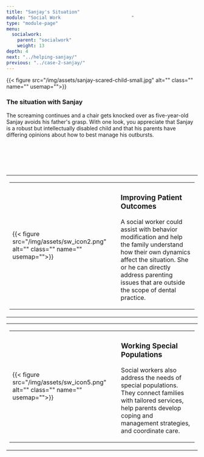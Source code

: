 ```yaml
---
title: "Sanjay's Situation"
module: "Social Work                          "
type: "module-page"
menu:
  socialwork:
    parent: "socialwork"
    weight: 13
depth: 4
next: "../helping-sanjay/"
previous: "../case-2-sanjay/"
---
```

<div class="pageblock"><div class="right">{{< figure src="/img/assets/sanjay-scared-child-small.jpg" alt="" class="" name="" usemap="">}}</div>
</div><div class="pageblock"><h3>The situation with Sanjay</h3><div class="maintext"><p>The screaming continues and a chair gets knocked over as five-year-old Sanjay avoids his father's grasp. With one look, you appreciate that Sanjay is a robust but intellectually disabled child and that his parents have differing opinions about how to best manage his outbursts.</p>
</div>
<br/><br/><br/><br/>
</div><div class="pageblock"><table>
<tr>
<td>
<table class="noborders">
<tr>
<td>
{{< figure src="/img/assets/sw_icon2.png" alt="" class="" name="" usemap="">}}</td>
<td>
<h3>Improving Patient Outcomes</h3>
<div class="maintext"><p>A social worker could assist with behavior modification and help the family understand how their own dynamics affect the situation. She or he can directly address parenting issues that are outside the scope of dental practice.</p></div></td>
</tr>
</table>
</td>
</tr>
</table>
<table>
<tr>
<td>
<table class="noborders">
<tr>
<td>
{{< figure src="/img/assets/sw_icon5.png" alt="" class="" name="" usemap="">}}</td>
<td>
<h3>Working Special Populations</h3>
<div class="maintext"><p>Social workers also address the needs of special populations. They connect families with tailored services, help parents develop coping and management strategies, and coordinate care.</p></div></td>
</tr>
</table>
</td>
</tr>
</table>
</div>